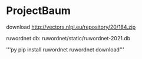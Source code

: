 # ProjectBaum

download http://vectors.nlpl.eu/repository/20/184.zip



ruwordnet db: ruwordnet/static/ruwordnet-2021.db

'''py pip install ruwordnet
ruwordnet download'''
